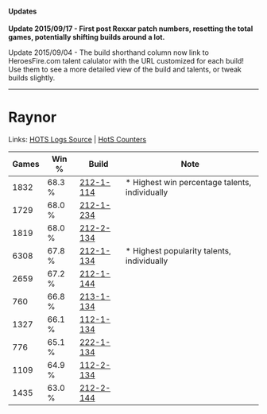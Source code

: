 #### Updates
**Update 2015/09/17 - First post Rexxar patch numbers, resetting the total games, potentially shifting builds around a lot.**

Update 2015/09/04 - The build shorthand column now link to HeroesFire.com talent calulator with the URL customized for each build!  
Use them to see a more detailed view of the build and talents, or tweak builds slightly.

***

# Raynor

Links: [HOTS Logs Source](https://www.hotslogs.com/Sitewide/HeroDetails?Hero=Raynor) | [HotS Counters](http://hotscounters.com/#/hero/Raynor)

Games  | Win %  | Build     | Note
-----  | -----  | -----     | ----
1832   | 68.3 % | [212-1-114](http://www.heroesfire.com/hots/talent-calculator/raynor#kFGQ) | * Highest win percentage talents, individually
1729   | 68.0 % | [212-1-234](http://www.heroesfire.com/hots/talent-calculator/raynor#kFII) | 
1819   | 68.0 % | [212-2-134](http://www.heroesfire.com/hots/talent-calculator/raynor#kFWM) | 
6308   | 67.8 % | [212-1-134](http://www.heroesfire.com/hots/talent-calculator/raynor#kFGk) | * Highest popularity talents, individually
2659   | 67.2 % | [212-1-144](http://www.heroesfire.com/hots/talent-calculator/raynor#kFGu) | 
760    | 66.8 % | [213-1-134](http://www.heroesfire.com/hots/talent-calculator/raynor#kHi-) | 
1327   | 66.1 % | [112-1-134](http://www.heroesfire.com/hots/talent-calculator/raynor#gR7k) | 
776    | 65.1 % | [222-1-134](http://www.heroesfire.com/hots/talent-calculator/raynor#kdhE) | 
1109   | 64.9 % | [112-2-134](http://www.heroesfire.com/hots/talent-calculator/raynor#gRNM) | 
1435   | 63.0 % | [212-2-144](http://www.heroesfire.com/hots/talent-calculator/raynor#kFWW) | 
